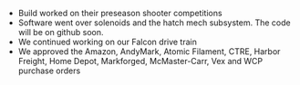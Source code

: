 <!--t December 03, 2019 t-->

 - Build worked on their preseason shooter competitions
 - Software went over solenoids and the hatch mech subsystem. The code will be on github soon.
 - We continued working on our Falcon drive train
 - We approved the Amazon, AndyMark, Atomic Filament, CTRE, Harbor Freight, Home Depot, Markforged, McMaster-Carr, Vex and WCP purchase orders